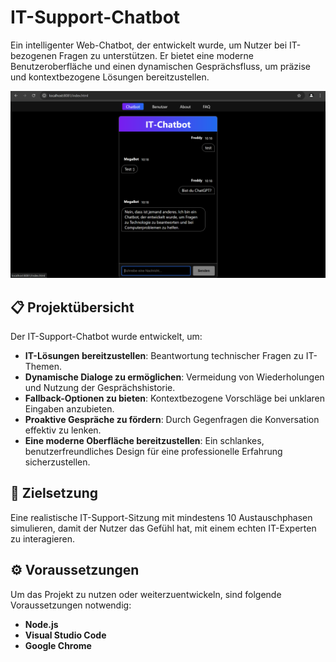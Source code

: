 # IT-Support-Chatbot

Ein intelligenter Web-Chatbot, der entwickelt wurde, um Nutzer bei IT-bezogenen Fragen zu unterstützen. Er bietet eine moderne Benutzeroberfläche und einen dynamischen Gesprächsfluss, um präzise und kontextbezogene Lösungen bereitzustellen.

![Screenshot der Anwendung](images/screenshot.png)

## 📋 Projektübersicht

Der IT-Support-Chatbot wurde entwickelt, um:

- **IT-Lösungen bereitzustellen**: Beantwortung technischer Fragen zu IT-Themen.  
- **Dynamische Dialoge zu ermöglichen**: Vermeidung von Wiederholungen und Nutzung der Gesprächshistorie.  
- **Fallback-Optionen zu bieten**: Kontextbezogene Vorschläge bei unklaren Eingaben anzubieten.  
- **Proaktive Gespräche zu fördern**: Durch Gegenfragen die Konversation effektiv zu lenken.  
- **Eine moderne Oberfläche bereitzustellen**: Ein schlankes, benutzerfreundliches Design für eine professionelle Erfahrung sicherzustellen.  

## 🚀 Zielsetzung

Eine realistische IT-Support-Sitzung mit mindestens 10 Austauschphasen simulieren, damit der Nutzer das Gefühl hat, mit einem echten IT-Experten zu interagieren.

## ⚙️ Voraussetzungen

Um das Projekt zu nutzen oder weiterzuentwickeln, sind folgende Voraussetzungen notwendig:

- **Node.js**  
- **Visual Studio Code**  
- **Google Chrome**  
